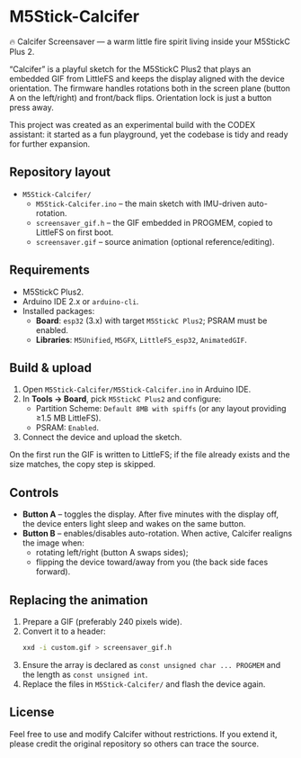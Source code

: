 # M5Stick-Calcifer
🔥 Calcifer Screensaver — a warm little fire spirit living inside your M5StickC Plus 2.

“Calcifer” is a playful sketch for the M5StickC Plus2 that plays an embedded GIF from LittleFS and keeps the display aligned with the device orientation. The firmware handles rotations both in the screen plane (button A on the left/right) and front/back flips. Orientation lock is just a button press away.

This project was created as an experimental build with the CODEX assistant: it started as a fun playground, yet the codebase is tidy and ready for further expansion.

## Repository layout

- `M5Stick-Calcifer/`
  - `M5Stick-Calcifer.ino` – the main sketch with IMU-driven auto-rotation.
  - `screensaver_gif.h` – the GIF embedded in PROGMEM, copied to LittleFS on first boot.
  - `screensaver.gif` – source animation (optional reference/editing).

## Requirements

- M5StickC Plus2.
- Arduino IDE 2.x or `arduino-cli`.
- Installed packages:
  - **Board**: `esp32` (3.x) with target `M5StickC Plus2`; PSRAM must be enabled.
  - **Libraries**: `M5Unified`, `M5GFX`, `LittleFS_esp32`, `AnimatedGIF`.

## Build & upload

1. Open `M5Stick-Calcifer/M5Stick-Calcifer.ino` in Arduino IDE.
2. In **Tools → Board**, pick `M5StickC Plus2` and configure:
   - Partition Scheme: `Default 8MB with spiffs` (or any layout providing ≥1.5 MB LittleFS).
   - PSRAM: `Enabled`.
3. Connect the device and upload the sketch.

On the first run the GIF is written to LittleFS; if the file already exists and the size matches, the copy step is skipped.

## Controls

- **Button A** – toggles the display. After five minutes with the display off, the device enters light sleep and wakes on the same button.
- **Button B** – enables/disables auto-rotation. When active, Calcifer realigns the image when:
  - rotating left/right (button A swaps sides);
  - flipping the device toward/away from you (the back side faces forward).

## Replacing the animation

1. Prepare a GIF (preferably 240 pixels wide).
2. Convert it to a header:
   ```bash
   xxd -i custom.gif > screensaver_gif.h
   ```
3. Ensure the array is declared as `const unsigned char ... PROGMEM` and the length as `const unsigned int`.
4. Replace the files in `M5Stick-Calcifer/` and flash the device again.

## License

Feel free to use and modify Calcifer without restrictions. If you extend it, please credit the original repository so others can trace the source.
